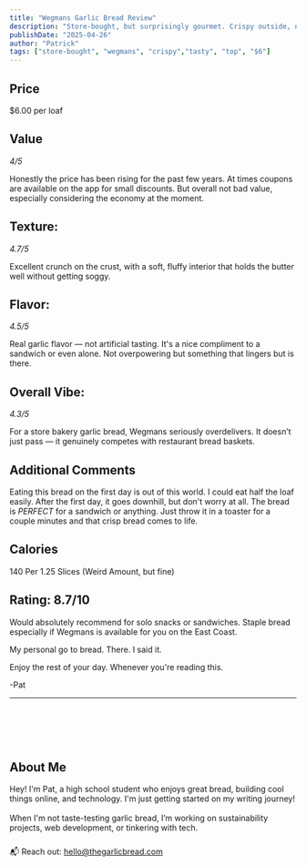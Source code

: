 ```yaml
---
title: "Wegmans Garlic Bread Review"
description: "Store-bought, but surprisingly gourmet. Crispy outside, nice garlic taste inside."
publishDate: "2025-04-26"
author: "Patrick"
tags: ["store-bought", "wegmans", "crispy","tasty", "top", "$6"]
---
```

## Price
$6.00 per loaf

## Value 
*4/5*

Honestly the price has been rising for the past few years. At times coupons are available on the app for small discounts. But overall not bad value, especially considering the economy at the moment.

## Texture: 
*4.7/5*

Excellent crunch on the crust, with a soft, fluffy interior that holds the butter well without getting soggy.   
## Flavor: 
*4.5/5*

Real garlic flavor — not artificial tasting. It's a nice compliment to a sandwich or even alone. Not overpowering but something that lingers but is there.
## Overall Vibe:
*4.3/5*

For a store bakery garlic bread, Wegmans seriously overdelivers. It doesn’t just pass — it genuinely competes with restaurant bread baskets.
## Additional Comments
Eating this bread on the first day is out of this world. I could eat half the loaf easily. After the first day, it goes downhill, but don't worry at all. The bread is *PERFECT* for a sandwich or anything. Just throw it in a toaster for a couple minutes and that crisp bread comes to life.
## Calories
140 Per 1.25 Slices (Weird Amount, but fine)

## Rating: 8.7/10

Would absolutely recommend for solo snacks or sandwiches. Staple bread especially if Wegmans is available for you on the East Coast. 

My personal go to bread. There. I said it.

Enjoy the rest of your day. Whenever you're reading this.

-Pat
<hr/>
<section id="about" style="margin-top: 3rem; padding-top: 2rem;">
  <h2>About Me</h2>
  <p>Hey! 
  I'm Pat, a high school student who enjoys great bread, building cool things online, and technology. I'm just getting started on my writing journey! 
  <br><br>
  When I'm not taste-testing garlic bread, I’m working on sustainability projects, web development, or tinkering with tech.</p>
  <p style="margin-top: 1.5rem;">
    📬 Reach out: <a href="mailto:hello@thegarlicbread.com">hello@thegarlicbread.com</a>
  </p>
</section>
